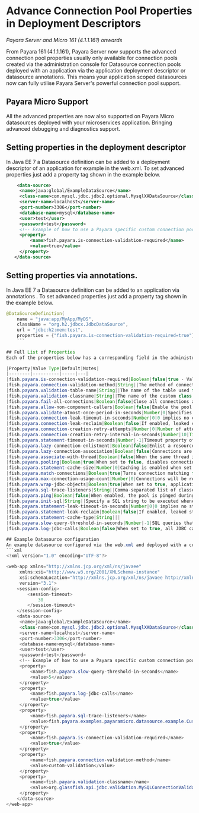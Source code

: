 # Advance Connection Pool Properties in Deployment Descriptors
_Payara Server and Micro 161 (4.1.1.161) onwards_

From Payara 161 (4.1.1.161), Payara Server now supports the advanced connection pool properties usually only available for connection pools created via the administration console for Datasource connection pools deployed with an application via the application deployment descriptor or datasource annotations. This means your application scoped datasources now can fully utilise Payara Server's powerful connection pool support.

## Payara Micro Support
All the advanced properties are now also supported on Payara Micro datasources deployed with your microservices application. Bringing advanced debugging and diagnostics support.

## Setting properties in the deployment descriptor
In Java EE 7 a Datasource definition can be added to a deployment descriptor of an application for example in the web.xml. To set advanced properties just add a property tag shown in the example below.

```xml
    <data-source>
     <name>java:global/ExampleDataSource</name>
     <class-name>com.mysql.jdbc.jdbc2.optional.MysqlXADataSource</class-name>
     <server-name>localhost</server-name>
     <port-number>3306</port-number>
     <database-name>mysql</database-name>
     <user>test</user>
     <password>test</password>
     <!-- Example of how to use a Payara specific custom connection pool setting -->
     <property>
         <name>fish.payara.is-connection-validation-required</name>
         <value>true</value>
     </property>
   </data-source>
```

## Setting properties via annotations.
In Java EE 7 a Datasource definition can be added to an application via annotations . To set advanced properties just add a property tag shown in the example below.
```java
@DataSourceDefinition(
    name = "java:app/MyApp/MyDS",
    className = "org.h2.jdbcx.JdbcDataSource",
    url = "jdbc:h2:mem:test",
    properties = {"fish.payara.is-connection-validation-required=true"})
    ```
    
## Full List of Properties
Each of the properties below has a corresponding field in the administration console.

|Property|Value Type|Default|Notes|
|--------|----------|-----|---|
|fish.payara.is-connection-validation-required|Boolean|false|true - Validate connections, allow server to reconnect in case of failure|
|fish.payara.connection-validation-method|String||The method of connection validation table, autocommit, meta-data, custom-validation|
|fish.payara.validation-table-name|String||The name of the table used for validation if the validation method is set to table|
|fish.payara.validation-classname|String||The name of the custom class used for validation if the validation-method is set to custom-validation|
|fish.payara.fail-all-connections|Boolean|false|Close all connections and reconnect on failure, otherwise reconnect only when used |
|fish.payara.allow-non-component-callers|Boolean|false|Enable the pool to be used by non-component callers such as Servlet Filters|
|fish.payara.validate-atmost-once-period-in-seconds|Number|0|Specifies the time interval in seconds between successive requests to validate a connection at most once. Default value is 0, which means the attribute is not enabled.|
|fish.payara.connection-leak-timeout-in-seconds|Number|0|0 implies no connection leak detection|
|fish.payara.connection-leak-reclaim|Boolean|false|If enabled, leaked connection will be reclaimed by the pool after connection leak timeout occurs|
|fish.payara.connection-creation-retry-attempts|Number|0|Number of attempts to create a new connection. 0 implies no retries|
|fish.payara.connection-creation-retry-interval-in-seconds|Number|10|Time interval between retries while attempting to create a connection. Effective when Creation Retry Attempts is greater than 0.|
|fish.payara.statement-timeout-in-seconds|Number|-1|Timeout property of a connection to enable termination of abnormally long running queries. -1 implies that it is not enabled.|
|fish.payara.lazy-connection-enlistment|Boolean|false|Enlist a resource to the transaction only when it is actually used in a method |
|fish.payara.lazy-connection-association|Boolean|false|Connections are lazily associated when an operation is performed on them|
|fish.payara.associate-with-thread|Boolean|false|When the same thread is in need of a connection, it can reuse the connection already associated with that thread|
|fish.payara.pooling|Boolean|true|When set to false, disables connection pooling for the pool|
|fish.payara.statement-cache-size|Number|0|Caching is enabled when set to a positive non-zero value (for example, 10)|
|fish.payara.match-connections|Boolean|true|Turns connection matching for the pool on or off|
|fish.payara.max-connection-usage-count|Number|0|Connections will be reused by the pool for the specified number of times, after which they will be closed. 0 implies the feature is not enabled. |
|fish.payara.wrap-jdbc-objects|Boolean|true|When set to true, application will get wrapped jdbc objects for Statement, PreparedStatement, CallableStatement, ResultSet, DatabaseMetaData|
|fish.payara.sql-trace-listeners|String||Comma-separated list of classes that implement the org.glassfish.api.jdbc.SQLTraceListener interface|
|fish.payara.ping|Boolean|false|When enabled, the pool is pinged during creation or reconfiguration to identify and warn of any erroneous values for its attributes|
|fish.payara.init-sql|String||Specify a SQL string to be executed whenever a connection is created from the pool |
|fish.payara.statement-leak-timeout-in-seconds|Number|0|0 implies no statement leak detection|
|fish.payara.statement-leak-reclaim|Boolean|false|If enabled, leaked statement will be reclaimed by the pool after statement leak timeout occurs|
|fish.payara.statement-cache-type|String|||
|fish.payara.slow-query-threshold-in-seconds|Number|-1|SQL queries that exceed this time in seconds will be logged. Any value <= 0 disables Slow Query Logging|
|fish.payara.log-jdbc-calls|Boolean|false|When set to true, all JDBC calls will be logged allowing tracing of all JDBC interactions including SQL|

## Example Datasource configuration
An example datasource configured via the web.xml and deployed with a custom SQL trace listener is shown below. this datasource is configured to also validate all connections returned from the connection pool before giving them to the application using the in-build MySQL Connection Validation class. The datasource is also configured to log any queries that exceed 5 seconds and also to log all jdbc calls.
```xml
<?xml version="1.0" encoding="UTF-8"?>

<web-app xmlns="http://xmlns.jcp.org/xml/ns/javaee"
	 xmlns:xsi="http://www.w3.org/2001/XMLSchema-instance"
	 xsi:schemaLocation="http://xmlns.jcp.org/xml/ns/javaee http://xmlns.jcp.org/xml/ns/javaee/web-app_3_1.xsd"
	 version="3.1">
    <session-config>
        <session-timeout>
            30
        </session-timeout>
    </session-config>
    <data-source>
     <name>java:global/ExampleDataSource</name>
     <class-name>com.mysql.jdbc.jdbc2.optional.MysqlXADataSource</class-name>
     <server-name>localhost</server-name>
     <port-number>3306</port-number>
     <database-name>mysql</database-name>
     <user>test</user>
     <password>test</password>
     <!-- Example of how to use a Payara specific custom connection pool setting -->
     <property>
         <name>fish.payara.slow-query-threshold-in-seconds</name>
         <value>5</value>
     </property>
     <property>
         <name>fish.payara.log-jdbc-calls</name>
         <value>true</value>
     </property>
     <property>
         <name>fish.payara.sql-trace-listeners</name>
         <value>fish.payara.examples.payaramicro.datasource.example.CustomSQLTracer</value>
     </property>
     <property>
         <name>fish.payara.is-connection-validation-required</name>
         <value>true</value>
     </property>
     <property>
         <name>fish.payara.connection-validation-method</name>
         <value>custom-validation</value>
     </property>
     <property>
         <name>fish.payara.validation-classname</name>
         <value>org.glassfish.api.jdbc.validation.MySQLConnectionValidation</value>
     </property>
    </data-source>
</web-app>
```

